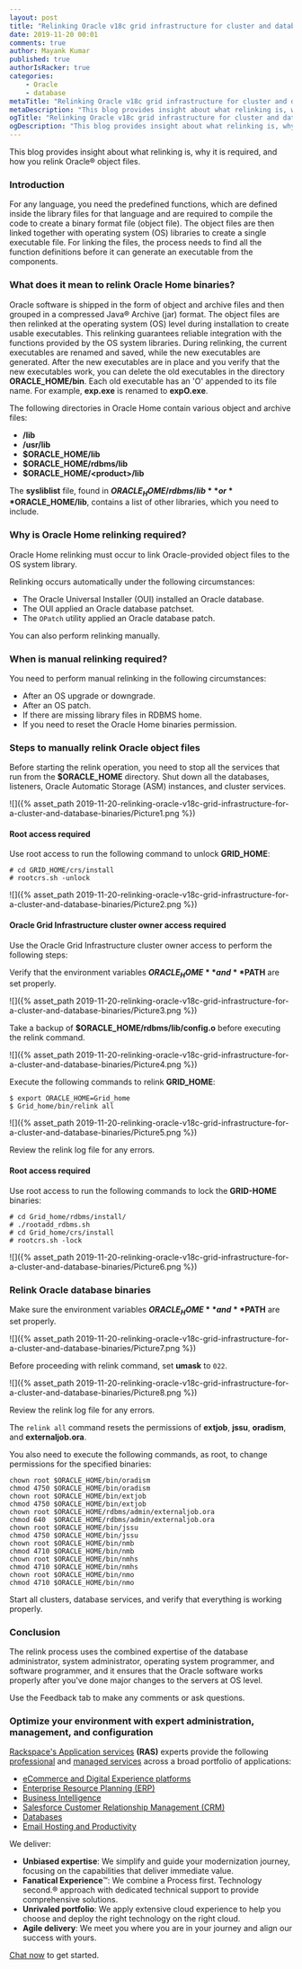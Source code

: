 ```yaml
---
layout: post
title: "Relinking Oracle v18c grid infrastructure for cluster and database binaries"
date: 2019-11-20 00:01
comments: true
author: Mayank Kumar
published: true
authorIsRacker: true
categories:
    - Oracle
    - database
metaTitle: "Relinking Oracle v18c grid infrastructure for cluster and database binaries"
metaDescription: "This blog provides insight about what relinking is, why it is required, and how you relink Oracle object files."
ogTitle: "Relinking Oracle v18c grid infrastructure for cluster and database binaries"
ogDescription: "This blog provides insight about what relinking is, why it is required, and how you relink Oracle object files."
---
```


This blog provides insight about what relinking is, why it is required, and how you
relink Oracle&reg; object files.

<!-- more -->

### Introduction

For any language, you need the predefined functions, which are defined inside
the library files for that language and are required to compile the code to
create a binary format file (object file). The object files are then linked
together with operating system (OS) libraries to create a single executable
file. For linking the files, the process needs to find all the function definitions
before it can generate an executable from the components.

### What does it mean to relink Oracle Home binaries?

Oracle software is shipped in the form of object and archive files and then
grouped in a compressed Java&reg; Archive (jar) format. The object files are
then relinked at the operating system (OS) level during installation to create
usable executables. This relinking guarantees reliable integration with the
functions provided by the OS system libraries. During relinking, the current
executables are renamed and saved, while the new executables are generated.
After the new executables are in place and you verify that the new executables
work, you can delete the old executables in the directory **ORACLE_HOME/bin**. Each
old executable has an 'O' appended to its file name. For example, **exp.exe** is
renamed to **expO.exe**.

The following directories in Oracle Home contain various object and archive
files:

-	**/lib**
-	**/usr/lib**
-	**$ORACLE_HOME/lib**
-	**$ORACLE_HOME/rdbms/lib**
-	**$ORACLE_HOME/\<product\>/lib**

The **sysliblist** file, found in **$ORACLE_HOME/rdbms/lib** or **$ORACLE_HOME/lib**,
contains a list of other libraries, which you need to include.

### Why is Oracle Home relinking required?

Oracle Home relinking must occur to link Oracle-provided object files to the OS
system library.

Relinking occurs automatically under the following circumstances:

-	The Oracle Universal Installer (OUI) installed an Oracle database.
-	The OUI applied an Oracle database patchset.
-	The `OPatch` utility applied an Oracle database patch.

You can also perform relinking manually.

### When is manual relinking required?

You need to perform manual relinking in the following circumstances:

-	After an OS upgrade or downgrade.
-	After an OS patch.
-	If there are missing library files in RDBMS home.
-	If you need to reset the Oracle Home binaries permission.

### Steps to manually relink Oracle object files

Before starting the relink operation, you need to stop all the services that
run from the **$ORACLE_HOME** directory. Shut down all the databases,
listeners, Oracle Automatic Storage (ASM) instances, and cluster services.

![]({% asset_path 2019-11-20-relinking-oracle-v18c-grid-infrastructure-for-a-cluster-and-database-binaries/Picture1.png %})

#### Root access required

Use root access to run the following command to unlock **GRID_HOME**:

    # cd GRID_HOME/crs/install
    # rootcrs.sh -unlock

![]({% asset_path 2019-11-20-relinking-oracle-v18c-grid-infrastructure-for-a-cluster-and-database-binaries/Picture2.png %})

#### Oracle Grid Infrastructure cluster owner access required

Use the Oracle Grid Infrastructure cluster owner access to perform the
following steps:

Verify that the environment variables **$ORACLE_HOME** and **$PATH** are set properly.

![]({% asset_path 2019-11-20-relinking-oracle-v18c-grid-infrastructure-for-a-cluster-and-database-binaries/Picture3.png %})

Take a backup of **$ORACLE_HOME/rdbms/lib/config.o** before executing the
relink command.

![]({% asset_path 2019-11-20-relinking-oracle-v18c-grid-infrastructure-for-a-cluster-and-database-binaries/Picture4.png %})

Execute the following commands to relink **GRID_HOME**:

    $ export ORACLE_HOME=Grid_home
    $ Grid_home/bin/relink all

![]({% asset_path 2019-11-20-relinking-oracle-v18c-grid-infrastructure-for-a-cluster-and-database-binaries/Picture5.png %})

Review the relink log file for any errors.

#### Root access required

Use root access to run the following commands to lock the **GRID-HOME** binaries:

    # cd Grid_home/rdbms/install/
    # ./rootadd_rdbms.sh
    # cd Grid_home/crs/install
    # rootcrs.sh -lock

![]({% asset_path 2019-11-20-relinking-oracle-v18c-grid-infrastructure-for-a-cluster-and-database-binaries/Picture6.png %})

### Relink Oracle database binaries

Make sure the environment variables **$ORACLE_HOME** and **$PATH** are set properly.

![]({% asset_path 2019-11-20-relinking-oracle-v18c-grid-infrastructure-for-a-cluster-and-database-binaries/Picture7.png %})

Before proceeding with relink command, set **umask** to `022`.

![]({% asset_path 2019-11-20-relinking-oracle-v18c-grid-infrastructure-for-a-cluster-and-database-binaries/Picture8.png %})

Review the relink log file for any errors.

The `relink all` command resets the permissions of **extjob**, **jssu**,
**oradism**, and **externaljob.ora**.

You also need to execute the following commands, as root, to change permissions
for the specified binaries:

    chown root $ORACLE_HOME/bin/oradism
    chmod 4750 $ORACLE_HOME/bin/oradism
    chown root $ORACLE_HOME/bin/extjob
    chmod 4750 $ORACLE_HOME/bin/extjob
    chown root $ORACLE_HOME/rdbms/admin/externaljob.ora
    chmod 640  $ORACLE_HOME/rdbms/admin/externaljob.ora
    chown root $ORACLE_HOME/bin/jssu
    chmod 4750 $ORACLE_HOME/bin/jssu
    chown root $ORACLE_HOME/bin/nmb
    chmod 4710 $ORACLE_HOME/bin/nmb
    chown root $ORACLE_HOME/bin/nmhs
    chmod 4710 $ORACLE_HOME/bin/nmhs
    chown root $ORACLE_HOME/bin/nmo
    chmod 4710 $ORACLE_HOME/bin/nmo

Start all clusters, database services, and verify that everything is working
properly.

### Conclusion

The relink process uses the combined expertise of the database administrator,
system administrator, operating system programmer, and software programmer, and it ensures
that the Oracle software works properly after you've done major changes to the
servers at OS level.

Use the Feedback tab to make any comments or ask questions.

### Optimize your environment with expert administration, management, and configuration

[Rackspace's Application services](https://www.rackspace.com/application-management/managed-services)
**(RAS)** experts provide the following [professional](https://www.rackspace.com/application-management/professional-services)
and
[managed services](https://www.rackspace.com/application-management/managed-services) across
a broad portfolio of applications:

- [eCommerce and Digital Experience platforms](https://www.rackspace.com/ecommerce-digital-experience)
- [Enterprise Resource Planning (ERP)](https://www.rackspace.com/erp)
- [Business Intelligence](https://www.rackspace.com/business-intelligence)
- [Salesforce Customer Relationship Management (CRM)](https://www.rackspace.com/salesforce-managed-services)
- [Databases](https://www.rackspace.com/dba-services)
- [Email Hosting and Productivity](https://www.rackspace.com/email-hosting)

We deliver:

- **Unbiased expertise**: We simplify and guide your modernization journey,
focusing on the capabilities that deliver immediate value.
- **Fanatical Experience**&trade;: We combine a Process first. Technology second.&reg;
approach with dedicated technical support to provide comprehensive solutions.
- **Unrivaled portfolio**: We apply extensive cloud experience to help you
choose and deploy the right technology on the right cloud.
- **Agile delivery**: We meet you where you are in your journey and align
our success with yours.

[Chat now](https://www.rackspace.com/#chat) to get started.

